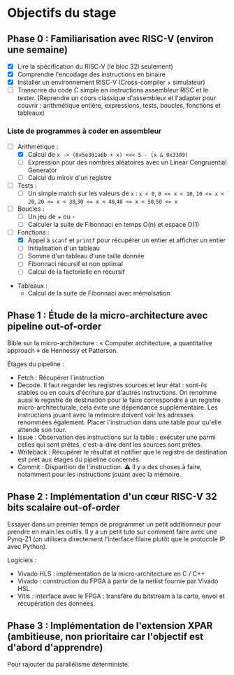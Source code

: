 # Objectifs du stage

## Phase 0 : Familiarisation avec RISC-V (environ une semaine)

- [x] Lire la spécification du RISC-V (le bloc 32I seulement)  
- [x] Comprendre l'encodage des instructions en binaire  
- [x] Installer un environnement RISC-V (Cross-compiler + simulateur)  
- [ ] Transcrire du code C simple en instructions assembleur RISC et le tester.
(Reprendre un cours classique d'assembleur et l'adapter pour couvrir : arithmétique entière, expressions, tests, boucles, fonctions et tableaux)  

### Liste de programmes à coder en assembleur

- [ ] Arithmétique :
  - [x] Calcul de `x -> (0x5e301a8b + x) <<< 5 - (x & 0x3309)`
  - [ ] Expression pour des nombres aléatoires avec un Linear Congruential Generator
  - [ ] Calcul du miroir d'un registre

- [ ] Tests :
  - [ ] Un simple match sur les valeurs de `x` : `x < 0`, `0 <= x < 10`, `10 <= x < 20`, `20 <= x < 30`,`30 <= x < 40`,`40 <= x < 50`,`50 <= x`

- [ ] Boucles :
  - [ ] Un jeu de + ou -
  - [ ] Calculer la suite de Fibonnaci en temps O(n) et espace O(1)

- [ ] Fonctions :
  - [x] Appel à `scanf` et `printf` pour récupérer un entier et afficher un entier
  - [ ] Initialisation d'un tableau
  - [ ] Somme d'un tableau d'une taille donnée
  - [ ] Fibonnaci récursif et non optimal
  - [ ] Calcul de la factorielle en récursif

- Tableaux :
  - Calcul de la suite de Fibonnaci avec mémoïsation

## Phase 1 : Étude de la micro-architecture avec pipeline out-of-order

Bible sur la micro-architecture : « Computer architecture, a quantitative approach » de Hennessy et Patterson.

Étages du pipeline :

- Fetch : Récupérer l'instruction
- Decode. Il faut regarder les registres sources et leur état : sont-ils stables ou en cours d'écriture par d'autres instructions. On renomme aussi le registre de destination pour le faire correspondre à un registre micro-architecturale, cela évite une dépendance supplémentaire. Les instructions jouant avec la mémoire doivent voir les adresses renommées également. Placer l'instruction dans une table pour qu'elle attende son tour.
- Issue : Observation des instructions sur la table : exécuter une parmi celles qui sont prêtes, c'est-à-dire dont les sources sont prêtes.
- Writeback : Récupérer le résultat et notifier que le registre de destination est prêt aux étages du pipeline concernés.
- Commit : Disparition de l'instruction. ⚠ Il y a des choses à faire, notamment pour les instructions jouant avec la mémoire.

## Phase 2 : Implémentation d'un cœur RISC-V 32 bits scalaire out-of-order

Essayer dans un premier temps de programmer un petit additionneur pour prendre en main les outils.
Il y a un petit tuto sur comment faire avec une Pynq-Z1 (on utilisera directement l'interface filaire plutôt que le protocole IP avec Python).

Logiciels :

- Vivado HLS : implémentation de la micro-architecture en C / C++
- Vivado : construction du FPGA à partir de la netlist fournie par Vivado HSL
- Vitis :  interface avec le FPGA : transfère du bitstream à la carte, envoi et récupération des données.

## Phase 3 : Implémentation de l'extension XPAR (ambitieuse, non prioritaire car l'objectif est d'abord d'apprendre)

Pour rajouter du parallélisme déterministe.
